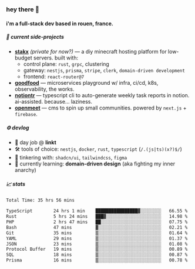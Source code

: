 ### hey there 👋

#### i'm a full-stack dev based in rouen, france.

##### 🚧 current side-projects

- [**stakx**](https://stakx.fr) *(private for now?)* — a diy minecraft hosting platform for low-budget servers. built with:
  - control plane: `rust`, `grpc`, clustering
  - gateway: `nestjs`, `prisma`, `stripe`, `clerk`, `domain-driven development`
  - frontend: `react-router@7`
- [**goodfood**](https://github.com/floriaaan/goodfood) — microservices playground w/ infra, ci/cd, k8s, observability, the works.
- [**notiontr**](https://github.com/floriaaan/notion-task-reporter) — typescript cli to auto-generate weekly task reports in notion. ai-assisted. because... laziness.
- [**openmeet**](https://github.com/floriaaan/openmeet) — cms to spin up small communities. powered by `next.js` + `firebase`.

##### ⚙️ devlog

- 🏢 day job @ **linkt**
- 🛠️ tools of choice: `nestjs`, `docker`, `rust`, `typescript` (`/.(js|ts)(x?)$/`)
- 🎨 tinkering with: `shadcn/ui`, `tailwindcss`, `figma`
- 🧠 currently learning: **domain-driven design** (aka fighting my inner anarchy)

##### 📈 stats

<!--START_SECTION:waka-->

```txt
Total Time: 35 hrs 56 mins

TypeScript        24 hrs 1 min    ████████████████▓░░░░░░░░   66.55 %
Rust              5 hrs 24 mins   ███▓░░░░░░░░░░░░░░░░░░░░░   14.98 %
PHP               2 hrs 47 mins   ██░░░░░░░░░░░░░░░░░░░░░░░   07.75 %
Bash              47 mins         ▓░░░░░░░░░░░░░░░░░░░░░░░░   02.21 %
Git               35 mins         ▒░░░░░░░░░░░░░░░░░░░░░░░░   01.64 %
YAML              29 mins         ▒░░░░░░░░░░░░░░░░░░░░░░░░   01.37 %
JSON              23 mins         ▒░░░░░░░░░░░░░░░░░░░░░░░░   01.08 %
Protocol Buffer   19 mins         ▒░░░░░░░░░░░░░░░░░░░░░░░░   00.89 %
SQL               18 mins         ▒░░░░░░░░░░░░░░░░░░░░░░░░   00.87 %
Prisma            16 mins         ▒░░░░░░░░░░░░░░░░░░░░░░░░   00.78 %
```

<!--END_SECTION:waka-->
